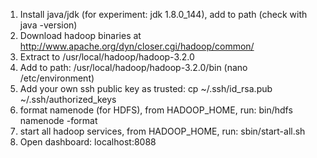 1. Install java/jdk (for experiment: jdk 1.8.0_144), add to path (check with java -version)
2. Download hadoop binaries at http://www.apache.org/dyn/closer.cgi/hadoop/common/
3. Extract to /usr/local/hadoop/hadoop-3.2.0
4. Add to path: /usr/local/hadoop/hadoop-3.2.0/bin (nano /etc/environment)
5. Add your own ssh public key as trusted: cp ~/.ssh/id_rsa.pub ~/.ssh/authorized_keys
6. format namenode (for HDFS), from HADOOP_HOME, run: bin/hdfs namenode -format
7. start all hadoop services, from HADOOP_HOME, run: sbin/start-all.sh
8. Open dashboard: localhost:8088